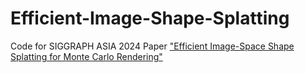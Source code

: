 # Efficient-Image-Shape-Splatting
Code for SIGGRAPH ASIA 2024 Paper ["Efficient Image-Space Shape Splatting for Monte Carlo Rendering"](https://cs.uwaterloo.ca/~xtong/assets/pdf/shape_splatting.pdf)
